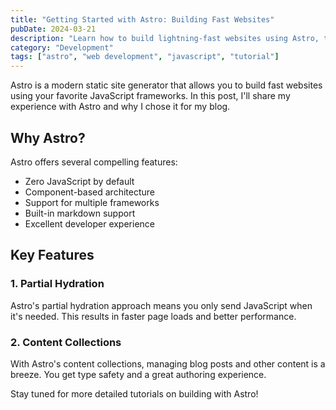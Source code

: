 ```yaml
---
title: "Getting Started with Astro: Building Fast Websites"
pubDate: 2024-03-21
description: "Learn how to build lightning-fast websites using Astro, the modern static site generator."
category: "Development"
tags: ["astro", "web development", "javascript", "tutorial"]
---
```


Astro is a modern static site generator that allows you to build fast websites using your favorite JavaScript frameworks. In this post, I'll share my experience with Astro and why I chose it for my blog.

## Why Astro?

Astro offers several compelling features:
- Zero JavaScript by default
- Component-based architecture
- Support for multiple frameworks
- Built-in markdown support
- Excellent developer experience

## Key Features

### 1. Partial Hydration
Astro's partial hydration approach means you only send JavaScript when it's needed. This results in faster page loads and better performance.

### 2. Content Collections
With Astro's content collections, managing blog posts and other content is a breeze. You get type safety and a great authoring experience.

Stay tuned for more detailed tutorials on building with Astro! 
